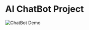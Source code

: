 # AI ChatBot Project

![ChatBot Demo](https://github.com/antonsmedberg/AI_Chatbot/assets/83426503/6aa42e5a-d0a8-46d4-b486-eac1b6542bf1)

